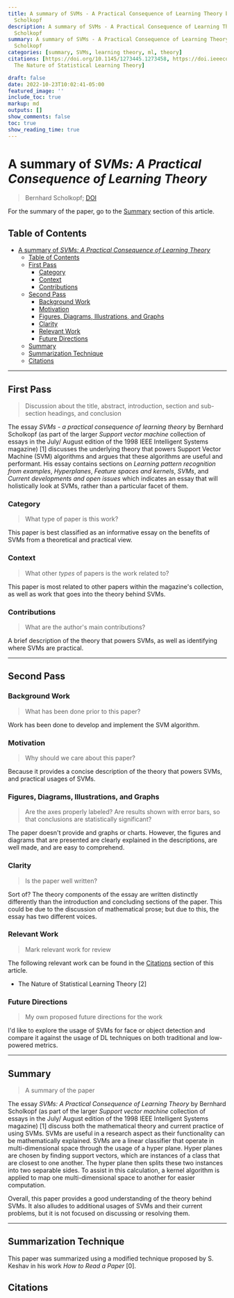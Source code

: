```yaml
---
title: A summary of SVMs - A Practical Consequence of Learning Theory by Bernhard
  Scholkopf
description: A summary of SVMs - A Practical Consequence of Learning Theory by Bernhard
  Scholkopf
summary: A summary of SVMs - A Practical Consequence of Learning Theory by Bernhard
  Scholkopf
categories: [summary, SVMs, learning theory, ml, theory]
citations: [https://doi.org/10.1145/1273445.1273458, https://doi.ieeecomputersociety.org/10.1109/5254.708428,
  The Nature of Statistical Learning Theory]

draft: false
date: 2022-10-23T10:02:41-05:00
featured_image: ''
include_toc: true
markup: md
outputs: []
show_comments: false
toc: true
show_reading_time: true
---
```


# A summary of *SVMs: A Practical Consequence of Learning Theory*

> Bernhard Scholkopf;
> [DOI](https://doi.ieeecomputersociety.org/10.1109/5254.708428)

For the summary of the paper, go to the [Summary](#summary) section of this
article.

## Table of Contents

- [A summary of *SVMs: A Practical Consequence of Learning Theory*](#a-summary-of-svms-a-practical-consequence-of-learning-theory)
  - [Table of Contents](#table-of-contents)
  - [First Pass](#first-pass)
    - [Category](#category)
    - [Context](#context)
    - [Contributions](#contributions)
  - [Second Pass](#second-pass)
    - [Background Work](#background-work)
    - [Motivation](#motivation)
    - [Figures, Diagrams, Illustrations, and Graphs](#figures-diagrams-illustrations-and-graphs)
    - [Clarity](#clarity)
    - [Relevant Work](#relevant-work)
    - [Future Directions](#future-directions)
  - [Summary](#summary)
  - [Summarization Technique](#summarization-technique)
  - [Citations](#citations)

______________________________________________________________________

## First Pass

> Discussion about the title, abstract, introduction, section and sub-section
> headings, and conclusion

The essay *SVMs - a practical consequence of learning theory* by Bernhard
Scholkopf (as part of the larger *Support vector machine* collection of essays
in the July/ August edition of the 1998 IEEE Intelligent Systems magazine) \[1\]
discusses the underlying theory that powers Support Vector Machine (SVM)
algorithms and argues that these algorithms are useful and performant. His essay
contains sections on *Learning pattern recognition from examples*,
*Hyperplanes*, *Feature spaces and kernels*, *SVMs*, and *Current developments
and open issues* which indicates an essay that will holistically look at SVMs,
rather than a particular facet of them.

### Category

> What type of paper is this work?

This paper is best classified as an informative essay on the benefits of SVMs
from a theoretical and practical view.

### Context

> What other *types* of papers is the work related to?

This paper is most related to other papers within the magazine's collection, as
well as work that goes into the theory behind SVMs.

### Contributions

> What are the author's main contributions?

A brief description of the theory that powers SVMs, as well as identifying where
SVMs are practical.

______________________________________________________________________

## Second Pass

### Background Work

> What has been done prior to this paper?

Work has been done to develop and implement the SVM algorithm.

### Motivation

> Why should we care about this paper?

Because it provides a concise description of the theory that powers SVMs, and
practical usages of SVMs.

### Figures, Diagrams, Illustrations, and Graphs

> Are the axes properly labeled? Are results shown with error bars, so that
> conclusions are statistically significant?

The paper doesn't provide and graphs or charts. However, the figures and
diagrams that are presented are clearly explained in the descriptions, are well
made, and are easy to comprehend.

### Clarity

> Is the paper well written?

Sort of? The theory components of the essay are written distinctly differently
than the introduction and concluding sections of the paper. This could be due to
the discussion of mathematical prose; but due to this, the essay has two
different voices.

### Relevant Work

> Mark relevant work for review

The following relevant work can be found in the [Citations](#citations) section
of this article.

- The Nature of Statistical Learning Theory \[2\]

### Future Directions

> My own proposed future directions for the work

I'd like to explore the usage of SVMs for face or object detection and compare
it against the usage of DL techniques on both traditional and low-powered
metrics.

______________________________________________________________________

## Summary

> A summary of the paper

The essay *SVMs: A Practical Consequence of Learning Theory* by Bernhard
Scholkopf (as part of the larger *Support vector machine* collection of essays
in the July/ August edition of the 1998 IEEE Intelligent Systems magazine) \[1\]
discuss both the mathematical theory and current practice of using SVMs. SVMs
are useful in a research aspect as their functionality can be mathematically
explained. SVMs are a linear classifier that operate in multi-dimensional space
through the usage of a hyper plane. Hyper planes are chosen by finding support
vectors, which are instances of a class that are closest to one another. The
hyper plane then splits these two instances into two separable sides. To assist
in this calculation, a kernel algorithm is applied to map one multi-dimensional
space to another for easier computation.

Overall, this paper provides a good understanding of the theory behind SVMs. It
also alludes to additional usages of SVMs and their current problems, but it is
not focused on discussing or resolving them.

______________________________________________________________________

## Summarization Technique

This paper was summarized using a modified technique proposed by S. Keshav in
his work *How to Read a Paper* \[0\].

## Citations
